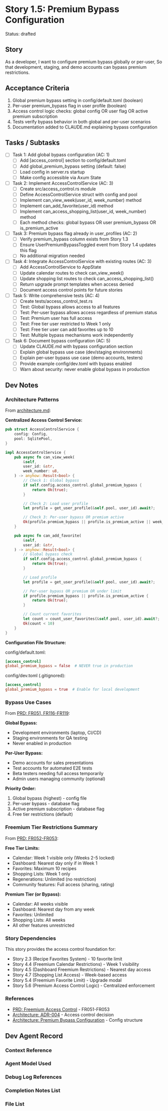 # Story 1.5: Premium Bypass Configuration

Status: drafted

## Story

As a developer,
I want to configure premium bypass globally or per-user,
So that development, staging, and demo accounts can bypass premium restrictions.

## Acceptance Criteria

1. Global premium bypass setting in config/default.toml (boolean)
2. Per-user premium_bypass flag in user profile (boolean)
3. Access control logic checks: global config OR user flag OR active premium subscription
4. Tests verify bypass behavior in both global and per-user scenarios
5. Documentation added to CLAUDE.md explaining bypass configuration

## Tasks / Subtasks

- [ ] Task 1: Add global bypass configuration (AC: 1)
  - [ ] Add [access_control] section to config/default.toml
  - [ ] Add global_premium_bypass setting (default: false)
  - [ ] Load config in server.rs startup
  - [ ] Make config accessible via Axum State

- [ ] Task 2: Implement AccessControlService (AC: 3)
  - [ ] Create src/access_control.rs module
  - [ ] Define AccessControlService struct with config and pool
  - [ ] Implement can_view_week(user_id, week_number) method
  - [ ] Implement can_add_favorite(user_id) method
  - [ ] Implement can_access_shopping_list(user_id, week_number) method
  - [ ] Each method checks: global bypass OR user premium_bypass OR is_premium_active

- [ ] Task 3: Premium bypass flag already in user_profiles (AC: 2)
  - [ ] Verify premium_bypass column exists from Story 1.3
  - [ ] Ensure UserPremiumBypassToggled event from Story 1.4 updates this flag
  - [ ] No additional migration needed

- [ ] Task 4: Integrate AccessControlService with existing routes (AC: 3)
  - [ ] Add AccessControlService to AppState
  - [ ] Update calendar routes to check can_view_week()
  - [ ] Update shopping list routes to check can_access_shopping_list()
  - [ ] Return upgrade prompt templates when access denied
  - [ ] Document access control points for future stories

- [ ] Task 5: Write comprehensive tests (AC: 4)
  - [ ] Create tests/access_control_test.rs
  - [ ] Test: Global bypass allows access to all features
  - [ ] Test: Per-user bypass allows access regardless of premium status
  - [ ] Test: Premium user has full access
  - [ ] Test: Free tier user restricted to Week 1 only
  - [ ] Test: Free tier user can add favorites up to 10
  - [ ] Test: Multiple bypass mechanisms work independently

- [ ] Task 6: Document bypass configuration (AC: 5)
  - [ ] Update CLAUDE.md with bypass configuration section
  - [ ] Explain global bypass use case (dev/staging environments)
  - [ ] Explain per-user bypass use case (demo accounts, testers)
  - [ ] Provide example config/dev.toml with bypass enabled
  - [ ] Warn about security: never enable global bypass in production

## Dev Notes

### Architecture Patterns

From [architecture.md](../architecture.md#adr-004-centralized-access-control-service):

**Centralized Access Control Service:**
```rust
pub struct AccessControlService {
    config: Config,
    pool: SqlitePool,
}

impl AccessControlService {
    pub async fn can_view_week(
        &self,
        user_id: &str,
        week_number: u8,
    ) -> anyhow::Result<bool> {
        // Check 1: Global bypass
        if self.config.access_control.global_premium_bypass {
            return Ok(true);
        }

        // Check 2: Load user profile
        let profile = get_user_profile(&self.pool, user_id).await?;

        // Check 3: Per-user bypass OR premium active
        Ok(profile.premium_bypass || profile.is_premium_active || week_number == 1)
    }

    pub async fn can_add_favorite(
        &self,
        user_id: &str,
    ) -> anyhow::Result<bool> {
        // Global bypass check
        if self.config.access_control.global_premium_bypass {
            return Ok(true);
        }

        // Load profile
        let profile = get_user_profile(&self.pool, user_id).await?;

        // Per-user bypass OR premium OR under limit
        if profile.premium_bypass || profile.is_premium_active {
            return Ok(true);
        }

        // Count current favorites
        let count = count_user_favorites(&self.pool, user_id).await?;
        Ok(count < 10)
    }
}
```

**Configuration File Structure:**

config/default.toml:
```toml
[access_control]
global_premium_bypass = false  # NEVER true in production
```

config/dev.toml (.gitignored):
```toml
[access_control]
global_premium_bypass = true  # Enable for local development
```

### Bypass Use Cases

From [PRD: FR051, FR116-FR119](../PRD.md#functional-requirements):

**Global Bypass:**
- Development environments (laptop, CI/CD)
- Staging environments for QA testing
- Never enabled in production

**Per-User Bypass:**
- Demo accounts for sales presentations
- Test accounts for automated E2E tests
- Beta testers needing full access temporarily
- Admin users managing community (optional)

**Priority Order:**
1. Global bypass (highest) - config file
2. Per-user bypass - database flag
3. Active premium subscription - database flag
4. Free tier restrictions (default)

### Freemium Tier Restrictions Summary

From [PRD: FR052-FR053](../PRD.md#functional-requirements):

**Free Tier Limits:**
- Calendar: Week 1 visible only (Weeks 2-5 locked)
- Dashboard: Nearest day only if in Week 1
- Favorites: Maximum 10 recipes
- Shopping Lists: Week 1 only
- Regenerations: Unlimited (no restriction)
- Community features: Full access (sharing, rating)

**Premium Tier (or Bypass):**
- Calendar: All weeks visible
- Dashboard: Nearest day from any week
- Favorites: Unlimited
- Shopping Lists: All weeks
- All other features unrestricted

### Story Dependencies

This story provides the access control foundation for:
- Story 2.3 (Recipe Favorites System) - 10 favorite limit
- Story 4.4 (Freemium Calendar Restrictions) - Week 1 visibility
- Story 4.5 (Dashboard Freemium Restrictions) - Nearest day access
- Story 4.7 (Shopping List Access) - Week-based access
- Story 5.4 (Freemium Favorite Limit) - Upgrade modal
- Story 5.6 (Premium Access Control Logic) - Centralized enforcement

### References

- [PRD: Freemium Access Control](../PRD.md#freemium-access-control) - FR051-FR053
- [Architecture: ADR-004](../architecture.md#adr-004-centralized-access-control-service) - Access control decision
- [Architecture: Premium Bypass Configuration](../architecture.md#premium-bypass) - Config structure

## Dev Agent Record

### Context Reference

<!-- Path(s) to story context XML will be added here by context workflow -->

### Agent Model Used

<!-- Will be filled by Dev agent -->

### Debug Log References

<!-- Dev agent logs will be added here -->

### Completion Notes List

<!-- Dev agent completion notes will be added here -->

### File List

<!-- List of files created/modified will be added here -->

